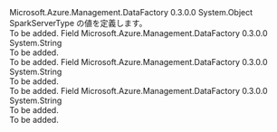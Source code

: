 <Type Name="SparkServerType" FullName="Microsoft.Azure.Management.DataFactory.Models.SparkServerType">
  <TypeSignature Language="C#" Value="public static class SparkServerType" />
  <TypeSignature Language="ILAsm" Value=".class public auto ansi abstract sealed beforefieldinit SparkServerType extends System.Object" />
  <TypeSignature Language="DocId" Value="T:Microsoft.Azure.Management.DataFactory.Models.SparkServerType" />
  <TypeSignature Language="VB.NET" Value="Public Class SparkServerType" />
  <TypeSignature Language="F#" Value="type SparkServerType = class" />
  <AssemblyInfo>
    <AssemblyName>Microsoft.Azure.Management.DataFactory</AssemblyName>
    <AssemblyVersion>0.3.0.0</AssemblyVersion>
  </AssemblyInfo>
  <Base>
    <BaseTypeName>System.Object</BaseTypeName>
  </Base>
  <Interfaces />
  <Docs>
    <summary>
            SparkServerType の値を定義します。
            </summary>
    <remarks>To be added.</remarks>
  </Docs>
  <Members>
    <Member MemberName="SharkServer">
      <MemberSignature Language="C#" Value="public const string SharkServer;" />
      <MemberSignature Language="ILAsm" Value=".field public static literal string SharkServer" />
      <MemberSignature Language="DocId" Value="F:Microsoft.Azure.Management.DataFactory.Models.SparkServerType.SharkServer" />
      <MemberSignature Language="VB.NET" Value="Public Const SharkServer As String " />
      <MemberSignature Language="F#" Value="val mutable SharkServer : string" Usage="Microsoft.Azure.Management.DataFactory.Models.SparkServerType.SharkServer" />
      <MemberType>Field</MemberType>
      <AssemblyInfo>
        <AssemblyName>Microsoft.Azure.Management.DataFactory</AssemblyName>
        <AssemblyVersion>0.3.0.0</AssemblyVersion>
      </AssemblyInfo>
      <ReturnValue>
        <ReturnType>System.String</ReturnType>
      </ReturnValue>
      <Docs>
        <summary>To be added.</summary>
        <remarks>To be added.</remarks>
      </Docs>
    </Member>
    <Member MemberName="SharkServer2">
      <MemberSignature Language="C#" Value="public const string SharkServer2;" />
      <MemberSignature Language="ILAsm" Value=".field public static literal string SharkServer2" />
      <MemberSignature Language="DocId" Value="F:Microsoft.Azure.Management.DataFactory.Models.SparkServerType.SharkServer2" />
      <MemberSignature Language="VB.NET" Value="Public Const SharkServer2 As String " />
      <MemberSignature Language="F#" Value="val mutable SharkServer2 : string" Usage="Microsoft.Azure.Management.DataFactory.Models.SparkServerType.SharkServer2" />
      <MemberType>Field</MemberType>
      <AssemblyInfo>
        <AssemblyName>Microsoft.Azure.Management.DataFactory</AssemblyName>
        <AssemblyVersion>0.3.0.0</AssemblyVersion>
      </AssemblyInfo>
      <ReturnValue>
        <ReturnType>System.String</ReturnType>
      </ReturnValue>
      <Docs>
        <summary>To be added.</summary>
        <remarks>To be added.</remarks>
      </Docs>
    </Member>
    <Member MemberName="SparkThriftServer">
      <MemberSignature Language="C#" Value="public const string SparkThriftServer;" />
      <MemberSignature Language="ILAsm" Value=".field public static literal string SparkThriftServer" />
      <MemberSignature Language="DocId" Value="F:Microsoft.Azure.Management.DataFactory.Models.SparkServerType.SparkThriftServer" />
      <MemberSignature Language="VB.NET" Value="Public Const SparkThriftServer As String " />
      <MemberSignature Language="F#" Value="val mutable SparkThriftServer : string" Usage="Microsoft.Azure.Management.DataFactory.Models.SparkServerType.SparkThriftServer" />
      <MemberType>Field</MemberType>
      <AssemblyInfo>
        <AssemblyName>Microsoft.Azure.Management.DataFactory</AssemblyName>
        <AssemblyVersion>0.3.0.0</AssemblyVersion>
      </AssemblyInfo>
      <ReturnValue>
        <ReturnType>System.String</ReturnType>
      </ReturnValue>
      <Docs>
        <summary>To be added.</summary>
        <remarks>To be added.</remarks>
      </Docs>
    </Member>
  </Members>
</Type>